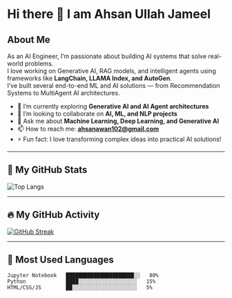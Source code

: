 # Hi there 👋 I am Ahsan Ullah Jameel

## About Me
As an AI Engineer, I’m passionate about building AI systems that solve real-world problems.  
I love working on Generative AI, RAG models, and intelligent agents using frameworks like **LangChain, LLAMA Index, and AutoGen**.  
I’ve built several end-to-end ML and AI solutions — from Recommendation Systems to MultiAgent AI architectures.

- 🌱 I’m currently exploring **Generative AI and AI Agent architectures**
- 🤝 I’m looking to collaborate on **AI, ML, and NLP projects**
- 💬 Ask me about **Machine Learning, Deep Learning, and Generative AI**
- 📫 How to reach me: **ahsanawan102@gmail.com**
- ⚡ Fun fact: I love transforming complex ideas into practical AI solutions!

---

## 🧠 My GitHub Stats

![Top Langs](https://github-readme-stats.vercel.app/api/top-langs/?username=ahsaan101&layout=compact&theme=radical)

---

## 🔥 My GitHub Activity

[![GitHub Streak](https://github-readme-streak-stats.herokuapp.com/?user=ahsanawan&theme=radical)](https://git.io/streak-stats)

---

## 🧩 Most Used Languages
```text
Jupyter Notebook   ██████████████████████░░   80%
Python             ████░░░░░░░░░░░░░░░░░░░   15%
HTML/CSS/JS        ██░░░░░░░░░░░░░░░░░░░░░   5%

